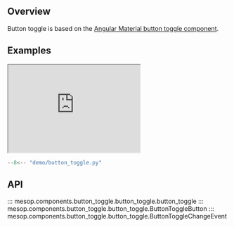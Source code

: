 ## Overview

Button toggle is based on the [Angular Material button toggle component](https://material.angular.io/components/button-toggle/overview).

## Examples

<iframe class="component-demo" src="https://google.github.io/mesop/demo/?demo=button_toggle" style="height: 200px"></iframe>

```python
--8<-- "demo/button_toggle.py"
```

## API

::: mesop.components.button_toggle.button_toggle.button_toggle
::: mesop.components.button_toggle.button_toggle.ButtonToggleButton
::: mesop.components.button_toggle.button_toggle.ButtonToggleChangeEvent
